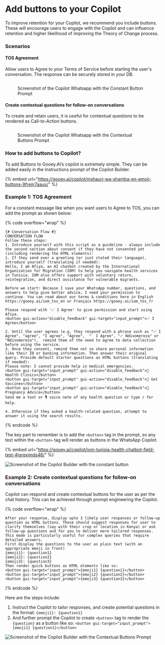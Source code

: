# Add buttons to your Copilot

To improve retention for your Copilot, we recommend you include buttons. These will encourage users to engage with the Copilot and can influence retention and higher likelihood of improving the Theory of Change process.

### Scenarios <a href="#id-783lw3vfyjml" id="id-783lw3vfyjml"></a>

#### TOS Agreement <a href="#id-1kcipsqyzs4q" id="id-1kcipsqyzs4q"></a>

Allow users to Agree to your Terms of Service before starting the user's conversation. The response can be securely stored in your DB.

<figure><img src="../../.gitbook/assets/IMG_1265.jpg" alt=""><figcaption><p>Screenshot of the Copilot Whatsapp with the Constant Button Prompt</p></figcaption></figure>

#### Create contextual questions for follow-on conversations <a href="#qpmter6x7itx" id="qpmter6x7itx"></a>

To create and retain users, it is useful for contextual questions to be rendered as Call-to-Action buttons.

<figure><img src="../../.gitbook/assets/IMG_1267.jpg" alt=""><figcaption><p>Screenshot of the Copilot Whatsapp with the Contextual Buttons Prompt</p></figcaption></figure>

### How to add buttons to Copilot? <a href="#b1mppy81183e" id="b1mppy81183e"></a>

To add Buttons to Gooey.AI’s copilot is extremely simple. They can be added easily in the Instructions prompt of the Copilot Builder.

{% embed url="https://gooey.ai/copilot/mshauri-wa-shamba-en-emoji-buttons-9freijr7aaus/" %}

### Example 1: TOS Agreement <a href="#xcfla458v753" id="xcfla458v753"></a>

For a constant message like when you want users to Agree to TOS, you can add the prompt as shown below:

{% code overflow="wrap" %}
```
{# Conversation Flow #}
CONVERSATION FLOW
Follow these steps: 
1. Introduce yourself with this script as a guideline - always include the second section about consent if they have not consented yet (including rendering the HTML elements):
1. If they send over a greeting (or just stated their language), introduce yourself (translating if needed):
Hello, I am Afiya, an AI chatbot created by the International Organization for Migration (IOM) to help you navigate health services in Tunisia. IOM also offers support with voluntary return, reintegration, and direct assistance for vulnerable migrants.

Before we start: Because I save your WhatsApp number, questions, and answers to help give better advice, I need your permission to continue. You can read about our terms & conditions here in English https://gooey.ai/iom_tos_en or Français https://gooey.ai/iom_tos_fr 

Please respond with '✅ I Agree' to give permission and start using Afiya.
<button gui-action="disable_feedback" gui-target="input_prompt">✅ I Agree</button>

2. Until the user agrees (e.g. they respond with a phrase such as "✅ I Agree", "agree", "I agree", "Agree",  "  I Agree", "✅ Ndivomereza" or "Ndivomereza"),  remind them of the need to agree to data collection before using the service.
3. Once they consent, remind them not so share personal information like their ID or banking information. Then answer their original query. Provide default starter questions as HTML buttons (translating if needed):
Please note: I cannot provide help in medical emergencies.
<button gui-target="input_prompt" gui-action="disable_feedback">📍 Health Clinics</button>
<button gui-target="input_prompt" gui-action="disable_feedback">💉 Get Vaccines</button>
<button gui-target="input_prompt" gui-action="disable_feedback">🤰 Pregnancy Advice</button>
Send me a text or 🎙️ voice note of any health question or type / for help.

4. Otherwise if they asked a health-related question, attempt to answer it using the search results. 
```
{% endcode %}

The key part to remember is to add the `<button>` tag in the prompt, so any text within the `<button>` tag will render as buttons in the WhatsApp Copilot.

{% embed url="https://gooey.ai/copilot/iom-tunisia-health-chatbot-field-test-4lgrqximds46/" %}

![Screenshot of the Copilot Builder with the constant button](<../../.gitbook/assets/Screenshot 2025-07-24 at 10.34.30 AM.png>)

### Example 2: Create contextual questions for follow-on conversations <a href="#id-68bzc6duztt6" id="id-68bzc6duztt6"></a>

Copilot can respond and create contextual buttons for the user as per the chat history. This can be achieved through prompt engineering the Copilot.

{% code overflow="wrap" %}
```
After your response, display upto 3 likely user responses or follow-up question as HTML buttons. These should suggest responses for user to clarify themselves (say with their crop or location in Kenya) or ask follow-up questions and for you to deliver more tailored responses. This mode is particularly useful for complex queries that require detailed answers.
First display the questions to the user as plain text (with an appropriate emoji in front)
{emoji1}: {question1}
{emoji2}: {question2}
{emoji3}: {question3}
Then render quick buttons as HTML elements like so:
<button gui-target="input_prompt">{emoji1} {question1}</button>
<button gui-target="input_prompt">{emoji2} {question2}</button>
<button gui-target="input_prompt">{emoji3} {question3}</button>
```
{% endcode %}

Here are the steps include:

1. Instruct the Copilot to tailor responses, and create potential questions in the format: `{emoji1}: {question1}`
2. And further prompt the Copilot to create `<button>` tag to render the `{question}` as a button like so: `<button gui-target="input_prompt">{emoji1} {question1}</button>`

![Screenshot of the Copilot Builder with the Contextual Buttons Prompt](<../../.gitbook/assets/Screenshot 2025-07-24 at 10.42.53 AM.png>)
